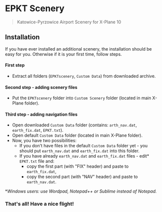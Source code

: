 # EPKT Scenery

> Katowice-Pyrzowice Airport Scenery for X-Plane 10

## Installation 
If you have ever installed an additional scenery, the installation should be easy for you. Otherwise if it is your first time, follow steps.

#### First step
- Extract all folders (`EPKTscenery`, `Custom Data`) from downloaded archive.

#### Second step - adding scenery files
- Put the `EPKTscenery` folder into `Custom Scenery` folder (located in main X-Plane folder).

#### Third step - adding navigation files
- Open downloaded `Custom Data` folder (contains: `arth_nav.dat`, `earth_fix.dat`, `EPKT.txt`).
- Open default `Custom Data` folder (located in main X-Plane folder).
- Now, you have two possibilities:
    - If you don't have files in the default `Custom Data` folder yet - you should put `earth_nav.dat` and `earth_fix.dat` into this folder.
    - If you have already `earth_nav.dat` and `earth_fix.dat` files - edit* `EPKT.txt` file and:
        - copy the first part (with "FIX" header) and paste to `earth_fix.dat`,
        - copy the second part (with "NAV" header) and paste to `earth_nav.dat`.

**Windows users: use Wordpad, Notepad++ or Sublime instead of Notepad.*

### That's all! Have a nice flight!
